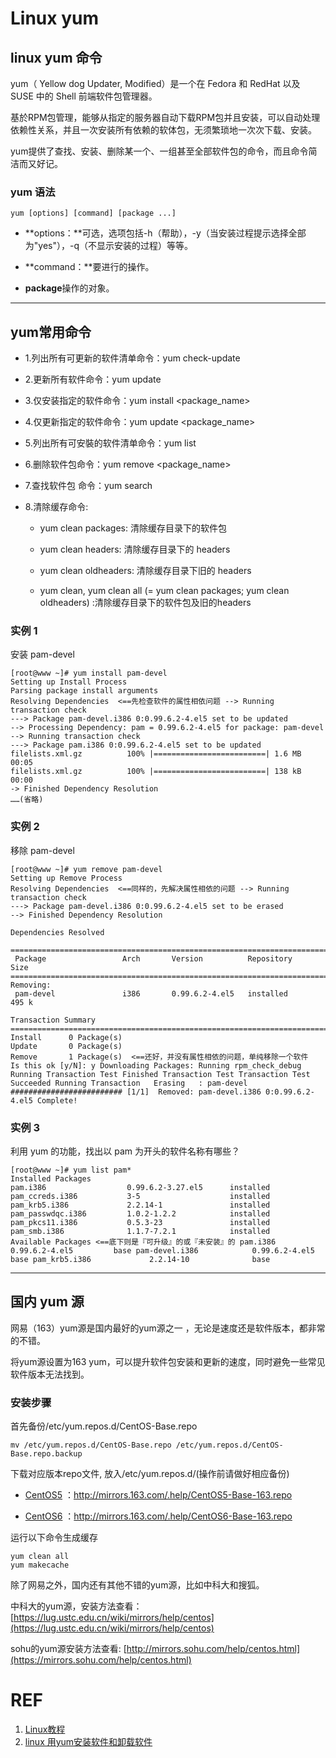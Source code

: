 # Linux yum



## linux yum 命令


yum（ Yellow dog Updater, Modified）是一个在 Fedora 和 RedHat 以及 SUSE 中的 Shell 前端软件包管理器。

基於RPM包管理，能够从指定的服务器自动下载RPM包并且安装，可以自动处理依赖性关系，并且一次安装所有依赖的软体包，无须繁琐地一次次下载、安装。

yum提供了查找、安装、删除某一个、一组甚至全部软件包的命令，而且命令简洁而又好记。


### yum 语法




    yum [options] [command] [package ...]







  * **options：**可选，选项包括-h（帮助），-y（当安装过程提示选择全部为"yes"），-q（不显示安装的过程）等等。


  * **command：**要进行的操作。


  * **package**操作的对象。





* * *





## yum常用命令






  * 1.列出所有可更新的软件清单命令：yum check-update


  * 2.更新所有软件命令：yum update


  * 3.仅安装指定的软件命令：yum install <package_name>


  * 4.仅更新指定的软件命令：yum update <package_name>


  * 5.列出所有可安裝的软件清单命令：yum list


  * 6.删除软件包命令：yum remove <package_name>


  * 7.查找软件包 命令：yum search <keyword>


  * 8.清除缓存命令:


    * yum clean packages: 清除缓存目录下的软件包


    * yum clean headers: 清除缓存目录下的 headers


    * yum clean oldheaders: 清除缓存目录下旧的 headers


    * yum clean, yum clean all (= yum clean packages; yum clean oldheaders) :清除缓存目录下的软件包及旧的headers







### 实例 1


安装 pam-devel


    [root@www ~]# yum install pam-devel
    Setting up Install Process
    Parsing package install arguments
    Resolving Dependencies  <==先检查软件的属性相依问题 --> Running transaction check
    ---> Package pam-devel.i386 0:0.99.6.2-4.el5 set to be updated
    --> Processing Dependency: pam = 0.99.6.2-4.el5 for package: pam-devel
    --> Running transaction check
    ---> Package pam.i386 0:0.99.6.2-4.el5 set to be updated
    filelists.xml.gz          100% |=========================| 1.6 MB    00:05
    filelists.xml.gz          100% |=========================| 138 kB    00:00
    -> Finished Dependency Resolution
    ……(省略)





### 实例 2


移除 pam-devel


    [root@www ~]# yum remove pam-devel
    Setting up Remove Process
    Resolving Dependencies  <==同样的，先解决属性相依的问题 --> Running transaction check
    ---> Package pam-devel.i386 0:0.99.6.2-4.el5 set to be erased
    --> Finished Dependency Resolution

    Dependencies Resolved

    =============================================================================
     Package                 Arch       Version          Repository        Size
    =============================================================================
    Removing:
     pam-devel               i386       0.99.6.2-4.el5   installed         495 k

    Transaction Summary
    =============================================================================
    Install      0 Package(s)
    Update       0 Package(s)
    Remove       1 Package(s)  <==还好，并没有属性相依的问题，单纯移除一个软件  Is this ok [y/N]: y Downloading Packages: Running rpm_check_debug Running Transaction Test Finished Transaction Test Transaction Test Succeeded Running Transaction   Erasing   : pam-devel                    ######################### [1/1]  Removed: pam-devel.i386 0:0.99.6.2-4.el5 Complete!




### 实例 3


利用 yum 的功能，找出以 pam 为开头的软件名称有哪些？


    [root@www ~]# yum list pam*
    Installed Packages
    pam.i386                  0.99.6.2-3.27.el5      installed
    pam_ccreds.i386           3-5                    installed
    pam_krb5.i386             2.2.14-1               installed
    pam_passwdqc.i386         1.0.2-1.2.2            installed
    pam_pkcs11.i386           0.5.3-23               installed
    pam_smb.i386              1.1.7-7.2.1            installed
    Available Packages <==底下则是『可升级』的或『未安装』的 pam.i386                  0.99.6.2-4.el5         base pam-devel.i386            0.99.6.2-4.el5         base pam_krb5.i386             2.2.14-10              base





* * *





## 国内 yum 源


网易（163）yum源是国内最好的yum源之一 ，无论是速度还是软件版本，都非常的不错。

将yum源设置为163 yum，可以提升软件包安装和更新的速度，同时避免一些常见软件版本无法找到。


### 安装步骤


首先备份/etc/yum.repos.d/CentOS-Base.repo


    mv /etc/yum.repos.d/CentOS-Base.repo /etc/yum.repos.d/CentOS-Base.repo.backup



下载对应版本repo文件, 放入/etc/yum.repos.d/(操作前请做好相应备份)




  * [CentOS5](https://mirrors.163.com/.help/CentOS5-Base-163.repo) ：http://mirrors.163.com/.help/CentOS5-Base-163.repo


  * [CentOS6](https://mirrors.163.com/.help/CentOS6-Base-163.repo) ：http://mirrors.163.com/.help/CentOS6-Base-163.repo


运行以下命令生成缓存


    yum clean all
    yum makecache



除了网易之外，国内还有其他不错的yum源，比如中科大和搜狐。

中科大的yum源，安装方法查看：[https://lug.ustc.edu.cn/wiki/mirrors/help/centos](https://lug.ustc.edu.cn/wiki/mirrors/help/centos)

sohu的yum源安装方法查看: [http://mirrors.sohu.com/help/centos.html](https://mirrors.sohu.com/help/centos.html)









# REF

1. [Linux教程](https://www.w3cschool.cn/linux/)
2. [linux 用yum安装软件和卸载软件](https://blog.csdn.net/ospop/article/details/17304233)
